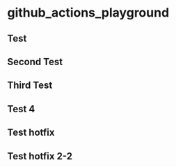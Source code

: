 # github_actions_playground

## Test

## Second Test

## Third Test

## Test 4

## Test hotfix

## Test hotfix 2-2
